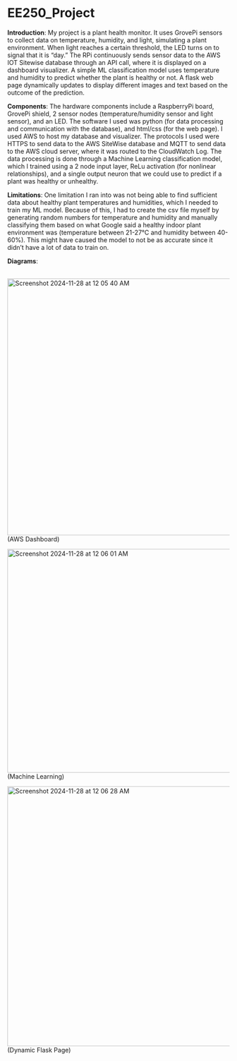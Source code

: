 # EE250_Project
<strong>Introduction</strong>: 
My project is a plant health monitor. It uses GrovePi sensors to collect data on temperature, humidity, and light, simulating a plant environment. When light reaches a certain threshold, the LED turns on to signal that it is “day.” The RPi continuously sends sensor data to the AWS IOT Sitewise database through an API call, where it is displayed on a dashboard visualizer. A simple ML classification model uses temperature and humidity to predict whether the plant is healthy or not. A flask web page dynamically updates to display different images and text based on the outcome of the prediction.

<strong>Components</strong>:
The hardware components include a RaspberryPi board, GrovePi shield, 2 sensor nodes (temperature/humidity sensor and light sensor), and an LED.
The software I used was python (for data processing and communication with the database), and html/css (for the web page). I used AWS to host my database and visualizer.
The protocols I used were HTTPS to send data to the AWS SiteWise database and MQTT to send data to the AWS cloud server, where it was routed to the CloudWatch Log.
The data processing is done through a Machine Learning classification model, which I trained using a 2 node input layer, ReLu activation (for nonlinear relationships), and a single output neuron that we could use to predict if a plant was healthy or unhealthy.
 
<strong>Limitations</strong>:
One limitation I ran into was not being able to find sufficient data about healthy plant temperatures and humidities, which I needed to train my ML model. Because of this, I had to create the csv file myself by generating random numbers for temperature and humidity and manually classifying them based on what Google said a healthy indoor plant environment was (temperature between 21-27℃ and humidity between 40-60%). This might have caused the model to not be as accurate since it didn’t have a lot of data to train on.


<strong>Diagrams</strong>:

<br><img width="582" alt="Screenshot 2024-11-28 at 12 05 40 AM" src="https://github.com/user-attachments/assets/7aedd52a-cfd1-45b3-979f-d356de149130"><br>
(AWS Dashboard) 

<img width="507" alt="Screenshot 2024-11-28 at 12 06 01 AM" src="https://github.com/user-attachments/assets/ab82c14f-082c-4e5f-bbdd-8d5f2eef563e"><br>
(Machine Learning)

<img width="589" alt="Screenshot 2024-11-28 at 12 06 28 AM" src="https://github.com/user-attachments/assets/037487f5-d621-4221-9dd2-8c8f20e188e6"><br>
(Dynamic Flask Page)
